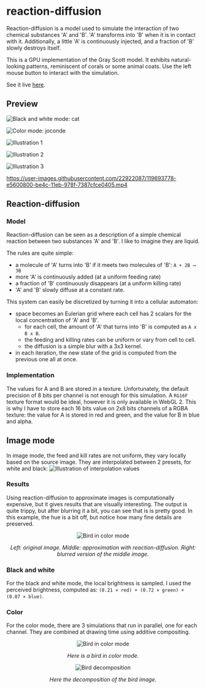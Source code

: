 # reaction-diffusion
Reaction-diffusion is a model used to simulate the interaction of two chemical substances 'A' and 'B'. 'A' transforms into 'B' when it is in contact with it. Additionally, a little 'A' is continuously injected, and a fraction of 'B' slowly destroys itself.

This is a GPU implementation of the Gray Scott model. It exhibits natural-looking patterns, reminiscent of corals or some animal coats. Use the left mouse button to interact with the simulation.

See it live [here](https://piellardj.github.io/reaction-diffusion-webgl/).

## Preview
![Black and white mode: cat](src/readme/cat.png)

![Color mode: joconde](src/readme/joconde.png)

![Illustration 1](src/readme/preview_3.png)

![Illustration 2](src/readme/uniform_1.png)

![Illustration 3](src/readme/preview_2.png)

https://user-images.githubusercontent.com/22922087/119693778-e5600800-be4c-11eb-978f-7387cfce0405.mp4

## Reaction-diffusion
### Model
Reaction-diffusion can be seen as a description of a simple chemical reaction between two substances 'A' and 'B'. I like to imagine they are liquid.

The rules are quite simple:
- a molecule of 'A' turns into 'B' if it meets two molecules of 'B': `A + 2B ⟶ 3B`
- more 'A' is continuously added (at a uniform feeding rate)
- a fraction of 'B' continuously disappears (at a uniform killing rate)
- 'A' and 'B' slowly diffuse at a constant rate.

This system can easily be discretized by turning it into a cellular automaton:
- space becomes an Eulerian grid where each cell has 2 scalars for the local concentration of 'A' and 'B'.
    - for each cell, the amount of 'A' that turns into 'B' is computed as `A x B x B`.
    - the feeding and killing rates can be uniform or vary from cell to cell.
    - the diffusion is a simple blur with a 3x3 kernel.
- in each iteration, the new state of the grid is computed from the previous one all at once.

### Implementation
The values for A and B are stored in a texture. Unfortunately, the default precision of 8 bits per channel is not enough for this simulation. A `RG16F` texture format would be ideal, however it is only available in WebGL 2. This is why I have to store each 16 bits value on 2x8 bits channels of a RGBA texture: the value for A is stored in red and green, and the value for B in blue and alpha.

## Image mode
In image mode, the feed and kill rates are not uniform, they vary locally based on the source image. They are interpolated between 2 presets, for white and black:
![Illustration of interpolation values](src/readme/interpolation.png)

### Results
Using reaction-diffusion to approximate images is computationally expensive, but it gives results that are visually interesting. The output is quite trippy, but after blurring it a bit, you can see that is is pretty good. In this example, the hue is a bit off, but notice how many fine details are preserved.
<div style="text-align:center">
    <img alt="Bird in color mode" src="src/readme/joconde-comparison.jpg"/>
    <p>
        <i>Left: original image. Middle: approximation with reaction-diffusion. Right: blurred version of the middle image.</i>
    </p>
</div>

### Black and white
For the black and white mode, the local brightness is sampled. I used the perceived brightness, computed as: `(0.21 × red) + (0.72 × green) + (0.07 × blue)`.

### Color
For the color mode, there are 3 simulations that run in parallel, one for each channel. They are combined at drawing time using additive compositing.

<div style="text-align:center">
    <img alt="Bird in color mode" src="src/readme/bird.png"/>
    <p>
        <i>Here is a bird in color mode.</i>
    </p>
</div>

<div style="text-align:center">
    <img alt="Bird decomposition" src="src/readme/bird-decomposition.png"/>
    <p>
        <i>Here the decomposition of the bird image.</i>
    </p>
</div>
